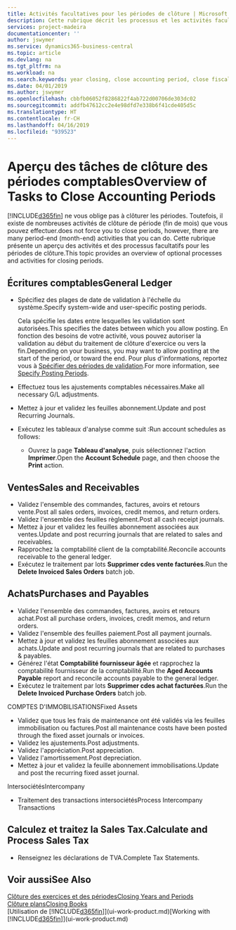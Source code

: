 ```yaml
---
title: Activités facultatives pour les périodes de clôture | Microsoft Docs
description: Cette rubrique décrit les processus et les activités facultatifs pour la clôture des périodes comptables dans Business Central.
services: project-madeira
documentationcenter: ''
author: jswymer
ms.service: dynamics365-business-central
ms.topic: article
ms.devlang: na
ms.tgt_pltfrm: na
ms.workload: na
ms.search.keywords: year closing, close accounting period, close fiscal year, aging, creditor payments, vendor payments
ms.date: 04/01/2019
ms.author: jswymer
ms.openlocfilehash: cbbfb06052f8286822f4ab722d00706de303dc02
ms.sourcegitcommit: addfb47612cc2e4e98dfd7e338b6f41cde405d5c
ms.translationtype: HT
ms.contentlocale: fr-CH
ms.lasthandoff: 04/16/2019
ms.locfileid: "939523"
---
```

# <a name="overview-of-tasks-to-close-accounting-periods"></a><span data-ttu-id="762fa-103">Aperçu des tâches de clôture des périodes comptables</span><span class="sxs-lookup"><span data-stu-id="762fa-103">Overview of Tasks to Close Accounting Periods</span></span>
[!INCLUDE[d365fin](includes/d365fin_md.md)] <span data-ttu-id="762fa-104">ne vous oblige pas à clôturer les périodes. Toutefois, il existe de nombreuses activités de clôture de période (fin de mois) que vous pouvez effectuer.</span><span class="sxs-lookup"><span data-stu-id="762fa-104">does not force you to close periods, however, there are many period-end (month-end) activities that you can do.</span></span> <span data-ttu-id="762fa-105">Cette rubrique présente un aperçu des activités et des processus facultatifs pour les périodes de clôture.</span><span class="sxs-lookup"><span data-stu-id="762fa-105">This topic provides an overview of optional processes and activities for closing periods.</span></span>  

## <a name="general-ledger"></a><span data-ttu-id="762fa-106">Écritures comptables</span><span class="sxs-lookup"><span data-stu-id="762fa-106">General Ledger</span></span>
* <span data-ttu-id="762fa-107">Spécifiez des plages de date de validation à l'échelle du système.</span><span class="sxs-lookup"><span data-stu-id="762fa-107">Specify system-wide and user-specific posting periods.</span></span>  

    <span data-ttu-id="762fa-108">Cela spécifie les dates entre lesquelles les validation sont autorisées.</span><span class="sxs-lookup"><span data-stu-id="762fa-108">This specifies the dates between which you allow posting.</span></span> <span data-ttu-id="762fa-109">En fonction des besoins de votre activité, vous pouvez autoriser la validation au début du traitement de clôture d'exercice ou vers la fin.</span><span class="sxs-lookup"><span data-stu-id="762fa-109">Depending on your business, you may want to allow posting at the start of the period, or toward the end.</span></span> <span data-ttu-id="762fa-110">Pour plus d'informations, reportez vous à [Spécifier des périodes de validation](finance-how-specify-posting-periods.md).</span><span class="sxs-lookup"><span data-stu-id="762fa-110">For more information, see [Specify Posting Periods](finance-how-specify-posting-periods.md).</span></span>  
* <span data-ttu-id="762fa-111">Effectuez tous les ajustements comptables nécessaires.</span><span class="sxs-lookup"><span data-stu-id="762fa-111">Make all necessary G/L adjustments.</span></span>  
* <span data-ttu-id="762fa-112">Mettez à jour et validez les feuilles abonnement.</span><span class="sxs-lookup"><span data-stu-id="762fa-112">Update and post Recurring Journals.</span></span>  
  <!--* Process Consolidations-->
* <span data-ttu-id="762fa-113">Exécutez les tableaux d'analyse comme suit :</span><span class="sxs-lookup"><span data-stu-id="762fa-113">Run account schedules as follows:</span></span>  
  * <span data-ttu-id="762fa-114">Ouvrez la page **Tableau d'analyse**, puis sélectionnez l'action **Imprimer**.</span><span class="sxs-lookup"><span data-stu-id="762fa-114">Open the **Account Schedule** page, and then choose the **Print** action.</span></span>  

## <a name="sales-and-receivables"></a><span data-ttu-id="762fa-115">Ventes</span><span class="sxs-lookup"><span data-stu-id="762fa-115">Sales and Receivables</span></span>
* <span data-ttu-id="762fa-116">Validez l'ensemble des commandes, factures, avoirs et retours vente.</span><span class="sxs-lookup"><span data-stu-id="762fa-116">Post all sales orders, invoices, credit memos, and return orders.</span></span>  
* <span data-ttu-id="762fa-117">Validez l'ensemble des feuilles règlement.</span><span class="sxs-lookup"><span data-stu-id="762fa-117">Post all cash receipt journals.</span></span>  
* <span data-ttu-id="762fa-118">Mettez à jour et validez les feuilles abonnement associées aux ventes.</span><span class="sxs-lookup"><span data-stu-id="762fa-118">Update and post recurring journals that are related to sales and receivables.</span></span>  
* <span data-ttu-id="762fa-119">Rapprochez la comptabilité client de la comptabilité.</span><span class="sxs-lookup"><span data-stu-id="762fa-119">Reconcile accounts receivable to the general ledger.</span></span>  
* <span data-ttu-id="762fa-120">Exécutez le traitement par lots **Supprimer cdes vente facturées**.</span><span class="sxs-lookup"><span data-stu-id="762fa-120">Run the **Delete Invoiced Sales Orders** batch job.</span></span>  

## <a name="purchases-and-payables"></a><span data-ttu-id="762fa-121">Achats</span><span class="sxs-lookup"><span data-stu-id="762fa-121">Purchases and Payables</span></span>
* <span data-ttu-id="762fa-122">Validez l'ensemble des commandes, factures, avoirs et retours achat.</span><span class="sxs-lookup"><span data-stu-id="762fa-122">Post all purchase orders, invoices, credit memos, and return orders.</span></span>  
* <span data-ttu-id="762fa-123">Validez l'ensemble des feuilles paiement.</span><span class="sxs-lookup"><span data-stu-id="762fa-123">Post all payment journals.</span></span>  
* <span data-ttu-id="762fa-124">Mettez à jour et validez les feuilles abonnement associées aux achats.</span><span class="sxs-lookup"><span data-stu-id="762fa-124">Update and post recurring journals that are related to purchases & payables.</span></span>  
* <span data-ttu-id="762fa-125">Générez l'état **Comptabilité fournisseur âgée** et rapprochez la comptabilité fournisseur de la comptabilité.</span><span class="sxs-lookup"><span data-stu-id="762fa-125">Run the **Aged Accounts Payable** report and reconcile accounts payable to the general ledger.</span></span>  
* <span data-ttu-id="762fa-126">Exécutez le traitement par lots **Supprimer cdes achat facturées**.</span><span class="sxs-lookup"><span data-stu-id="762fa-126">Run the **Delete Invoiced Purchase Orders** batch job.</span></span>  

<span data-ttu-id="762fa-127">COMPTES D'IMMOBILISATIONS</span><span class="sxs-lookup"><span data-stu-id="762fa-127">Fixed Assets</span></span>
* <span data-ttu-id="762fa-128">Validez que tous les frais de maintenance ont été validés via les feuilles immobilisation ou factures.</span><span class="sxs-lookup"><span data-stu-id="762fa-128">Post all maintenance costs have been posted through the fixed asset journals or invoices.</span></span>
* <span data-ttu-id="762fa-129">Validez les ajustements.</span><span class="sxs-lookup"><span data-stu-id="762fa-129">Post adjustments.</span></span>
* <span data-ttu-id="762fa-130">Validez l'appréciation.</span><span class="sxs-lookup"><span data-stu-id="762fa-130">Post appreciation.</span></span>
* <span data-ttu-id="762fa-131">Validez l'amortissement.</span><span class="sxs-lookup"><span data-stu-id="762fa-131">Post depreciation.</span></span>
* <span data-ttu-id="762fa-132">Mettez à jour et validez la feuille abonnement immobilisations.</span><span class="sxs-lookup"><span data-stu-id="762fa-132">Update and post the recurring fixed asset journal.</span></span>

<span data-ttu-id="762fa-133">Intersociétés</span><span class="sxs-lookup"><span data-stu-id="762fa-133">Intercompany</span></span>
* <span data-ttu-id="762fa-134">Traitement des transactions intersociétés</span><span class="sxs-lookup"><span data-stu-id="762fa-134">Process Intercompany Transactions</span></span>

## <a name="calculate-and-process-sales-tax"></a><span data-ttu-id="762fa-135">Calculez et traitez la Sales Tax.</span><span class="sxs-lookup"><span data-stu-id="762fa-135">Calculate and Process Sales Tax</span></span>
* <span data-ttu-id="762fa-136">Renseignez les déclarations de TVA.</span><span class="sxs-lookup"><span data-stu-id="762fa-136">Complete Tax Statements.</span></span>  

## <a name="see-also"></a><span data-ttu-id="762fa-137">Voir aussi</span><span class="sxs-lookup"><span data-stu-id="762fa-137">See Also</span></span>
[<span data-ttu-id="762fa-138">Clôture des exercices et des périodes</span><span class="sxs-lookup"><span data-stu-id="762fa-138">Closing Years and Periods</span></span>](year-close-years-periods.md)  
[<span data-ttu-id="762fa-139">Clôture plans</span><span class="sxs-lookup"><span data-stu-id="762fa-139">Closing Books</span></span>](year-close-books.md)  
<span data-ttu-id="762fa-140">[Utilisation de [!INCLUDE[d365fin](includes/d365fin_md.md)]](ui-work-product.md)</span><span class="sxs-lookup"><span data-stu-id="762fa-140">[Working with [!INCLUDE[d365fin](includes/d365fin_md.md)]](ui-work-product.md)</span></span>
